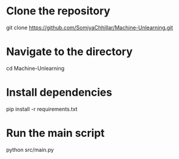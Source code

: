 # Clone the repository
git clone https://github.com/SomiyaChhillar/Machine-Unlearning.git

# Navigate to the directory
cd Machine-Unlearning

# Install dependencies
pip install -r requirements.txt

# Run the main script
python src/main.py